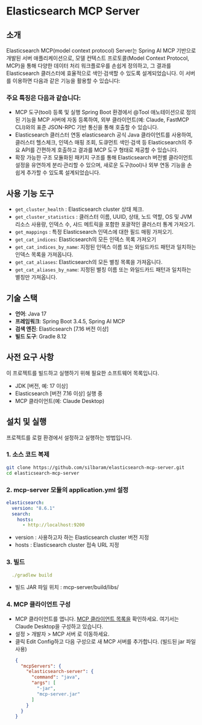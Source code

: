 # Elasticsearch MCP Server

## 소개

Elasticsearch MCP(model context protocol)  Server는 Spring AI MCP 기반으로 개발된 서버 애플리케이션으로, 
모델 컨텍스트 프로토콜(Model Context Protocol, MCP)을 통해 다양한 데이터 처리 워크플로우를 손쉽게 정의하고,
그 결과를 Elasticsearch 클러스터에 효율적으로 색인·검색할 수 있도록 설계되었습니다.
이 서버를 이용하면 다음과 같은 기능을 활용할 수 있습니다:

### 주요 특징은 다음과 같습니다:
- MCP 도구(tool) 등록 및 실행
Spring Boot 환경에서 @Tool 애노테이션으로 정의된 기능을 MCP 서버에 자동 등록하여, 외부 클라이언트(예: Claude, FastMCP CLI)와의 표준 JSON-RPC 기반 통신을 통해 호출할 수 있습니다.
- Elasticsearch 클러스터 연동
elasticsearch 공식 Java 클라이언트를 사용하여, 클러스터 헬스체크, 인덱스 매핑 조회, 도큐먼트 색인·검색 등 Elasticsearch의 주요 API를 간편하게 호출하고 결과를 MCP 도구 형태로 제공할 수 있습니다.
- 확장 가능한 구조
모듈화된 패키지 구조를 통해 Elasticsearch 버전별 클라이언트 설정을 유연하게 분리·관리할 수 있으며, 새로운 도구(tool)나 외부 연동 기능을 손쉽게 추가할 수 있도록 설계되었습니다.

## 사용 기능 도구

- `get_cluster_health` : Elasticsearch cluster 상태 체크.
- `get_cluster_statistics` : 클러스터 이름, UUID, 상태, 노드 역할, OS 및 JVM 리소스 사용량, 인덱스 수, 샤드 메트릭을 포함한 포괄적인 클러스터 통계 가져오기.
- `get_mappings` : 특정 Elasticsearch 인덱스에 대한 필드 매핑 가져오기.
- `get_cat_indices`: Elasticsearch의 모든 인덱스 목록 가져오기
- `get_cat_indices_by_name`: 지정된 인덱스 이름 또는 와일드카드 패턴과 일치하는 인덱스 목록을 가져옵니다.
- `get_cat_aliases`: Elasticsearch의 모든 별칭 목록을 가져옵니다.
- `get_cat_aliases_by_name`: 지정된 별칭 이름 또는 와일드카드 패턴과 일치하는 별칭만 가져옵니다.

## 기술 스택

- **언어**: Java 17
- **프레임워크**: Spring Boot 3.4.5, Spring AI MCP
- **검색 엔진**: Elasticsearch [7.16 버전 이상]
- **빌드 도구**: Gradle 8.12

## 사전 요구 사항

이 프로젝트를 빌드하고 실행하기 위해 필요한 소프트웨어 목록입니다.
- JDK [버전, 예: 17   이상]
- Elasticsearch [버전 7.16 이상] 실행 중
- MCP 클라이언트(예: Claude Desktop)

## 설치 및 실행

프로젝트를 로컬 환경에서 설정하고 실행하는 방법입니다.

### 1. 소스 코드 복제
```bash
git clone https://github.com/silbaram/elasticsearch-mcp-server.git
cd elasticsearch-mcp-server
```

### 2. mcp-server 모듈의 application.yml 설정
  ```yaml
  elasticsearch:
    version: "8.6.1"
    search:
      hosts:
        - http://localhost:9200
  ```
- version : 사용하고자 하는 Elasticsearch cluster 버전 지정
- hosts : Elasticsearch cluster 접속 URL 지정

### 3. 빌드
  ```yaml
    ./gradlew build
  ```
- 빌드 JAR 파일 위치 : mcp-server/build/libs/

### 4. MCP 클라이언트 구성
- MCP 클라이언트를 엽니다. [MCP 클라이언트 목록을](https://modelcontextprotocol.io/clients) 확인하세요. 여기서는 Claude Desktop을 구성하고 있습니다.
- 설정 > 개발자 > MCP 서버 로 이동하세요.
- 클릭 Edit Config하고 다음 구성으로 새 MCP 서버를 추가합니다. (빌드된 jar 파일 사용)
  ```json
  {
    "mcpServers": {
      "elasticsearch-server": {
        "command": "java",
        "args": [
          "-jar",
          "mcp-server.jar"
        ]
      }
    }
  }
  ```
